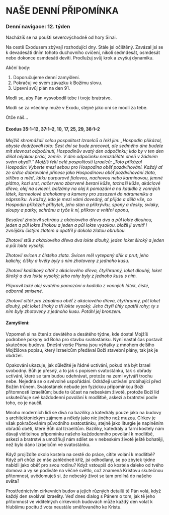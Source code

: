 # NAŠE DENNÍ PŘIPOMÍNKA

### Denní navigace: 12. týden

Nacházíš se na poušti severovýchodně od hory Sinai.

Na cestě Exodusem zbývají rozhodující dny. Stále jsi očištěný. Zavázal jsi se k devadesáti dním tohoto duchovního cvičení, nikoli sedmdesát, osmdesát nebo dokonce osmdesáti devíti. Prodlužuj svůj krok a zvyšuj dynamiku.

Akční body:
1. Doporučujeme denní zamyšlení.
2. Pokračuj ve svém závazku k Božímu slovu.
3. Upevni svůj plán na den 91.

Modli se, aby Pán vysvobodil tebe i tvoje bratrstvo.

Modli se za všechny muže v Exodu, stejně jako oni se modlí za tebe.

Otče náš...

#### Exodus 35:1–12, 37:1–2, 10, 17, 25, 29, 38:1–2
*Mojžíš shromáždil celou pospolitost Izraelců a řekl jim: „Hospodin přikázal, abyste dodržovali toto: Šest dní se bude pracovat, ale sedmého dne budete mít slavnost odpočinutí, Hospodinův svatý den odpočinku; kdo by v ten den dělal nějakou práci, zemře. V den odpočinku nerozděláte oheň v žádném svém obydlí.“ Mojžíš řekl celé pospolitosti Izraelců: „Toto přikázal Hospodin: Vyberte mezi sebou pro Hospodina oběť pozdvihování. Každý ať ze srdce dobrovolně přinese jako Hospodinovu oběť pozdvihování zlato, stříbro a měď, látku purpurově fialovou, nachovou nebo karmínovou, jemné plátno, kozí srst, načerveno zbarvené beraní kůže, tachaší kůže, akáciové dřevo, olej na svícení, balzámy na olej k pomazání a na kadidlo z vonných látek, karneolové drahokamy a kameny pro zasazení do nárameníku a náprsníku. A každý, kdo je mezi vámi dovedný, ať přijde a dělá vše, co Hospodin přikázal: příbytek, jeho stan a přikrývku, spony a desky, svlaky, sloupy a patky, schránu a tyče k ní, příkrov a vnitřní oponu,*

*Besaleel zhotovil schránu z akáciového dřeva dva a půl lokte dlouhou, jeden a půl lokte širokou a jeden a půl lokte vysokou. bložil ji uvnitř i zvnějšku čistým zlatem a opatřil ji dokola zlatou obrubou.*

*Zhotovil stůl z akáciového dřeva dva lokte dlouhý, jeden loket široký a jeden a půl lokte vysoký.*

*Zhotovil svícen z čistého zlata. Svícen měl vytepaný dřík a prut; jeho kalichy, číšky a květy byly s ním zhotoveny z jednoho kusu.*

*Zhotovil kadidlový oltář z akáciového dřeva, čtyřhranný, loket dlouhý, loket široký a dva lokte vysoký; jeho rohy byly z jednoho kusu s ním.*

*Připravil také olej svatého pomazání a kadidlo z vonných látek, čisté, odborně smísené.*

*Zhotovil oltář pro zápalnou oběť z akáciového dřeva, čtyřhranný, pět loket dlouhý, pět loket široký a tři lokte vysoký. Jeho čtyři úhly opatřil rohy; ty s ním byly zhotoveny z jednoho kusu. Potáhl jej bronzem.*

#### Zamyšlení:
Vzpomeň si na čtení z devátého a desátého týdne, kde dostal Mojžíš podrobné pokyny od Boha pro stavbu svatostánku. Nyní nastal čas postavit skutečnou budovu. Dnešní verše Písma jsou výňatky z mnohem delšího Mojžíšova popisu, který Izraelcům předával Boží stavební plány, tak jak je obdržel.

Opakování ukazuje, jak důležité je řádné uctívání, pokud má být Izrael svobodný. Bůh je přesný, a to jak s popisem svatostánku, tak s obřady uctívání, které se tam budou odehrávat, protože na zemi vytváří trochu nebe. Nejedná se o svévolné uspořádání. Odrážejí uctívání probíhající před Božím trůnem. Svatostánek nebude jen fyzickou připomínkou Boží přítomnosti Izraelitům; bude to účast na nebeském životě, protože Boží lid uskutečňuje své každodenní povolání k modlitbě, askezi a bratrství podle toho, co je naučil.

Mnoho moderních lidí se dívá na baziliky a katedrály pouze jako na budovy s architektonickým zájmem a někdy jako nic jiného než muzea. Církev je však pokračováním původního svatostánku, stejně jako liturgie je naplněním obřadů oběti, které Bůh dal Izraelitům. Baziliky, katedrály a farní kostely nám dávají viditelnou připomínku našeho každodenního povolání k modlitbě, askezi a bratrství a umožňují nám sdílet se v nebeském životě ještě bohatěji, než bylo dáno Izraelcům ve svatostánku.

Když projíždíte okolo kostela na cestě do práce, cítíte volání k modlitbě? Když při chůzi ze mše zahlédneě kříž, jsi odhodlaný, se po zbytek týdne nabídli jako oběť pro svou rodinu? Když vstoupíš do kostela daleko od tvého domova a vy se podíváte na věčné světlo, což znamená Kristovu skutečnou přítomnost, uvědomuješ si, že nebeský život se tam prolíná do našeho světa?

Prostřednictvím církevních budov a jejich různých detailů tě Pán volá, když každý den svolával Izraelity. Veď dnes dialog s Pánem  o tom, jak tě jeho přítomnost ve viditelných církevních budovách může každý den volat k hlubšímu pocitu života neustále směřovaného ke Kristu.
